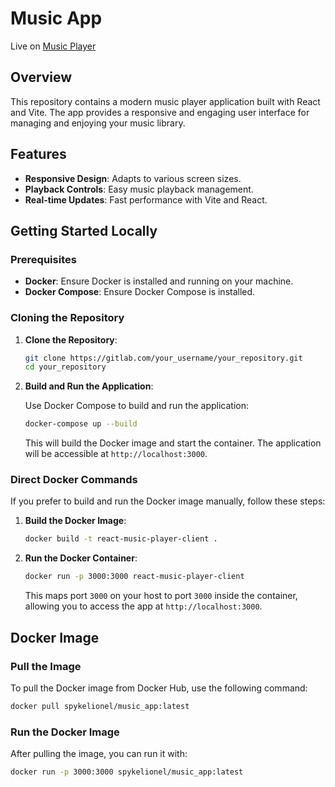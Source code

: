 # Music App

Live on [Music Player](https://react-music-player-azure-nine.vercel.app/)

## Overview

This repository contains a modern music player application built with React and Vite. The app provides a responsive and engaging user interface for managing and enjoying your music library.

## Features

- **Responsive Design**: Adapts to various screen sizes.
- **Playback Controls**: Easy music playback management.
- **Real-time Updates**: Fast performance with Vite and React.

## Getting Started Locally

### Prerequisites

- **Docker**: Ensure Docker is installed and running on your machine.
- **Docker Compose**: Ensure Docker Compose is installed.

### Cloning the Repository

1. **Clone the Repository**:

   ```bash
   git clone https://gitlab.com/your_username/your_repository.git
   cd your_repository
   ```

2. **Build and Run the Application**:

   Use Docker Compose to build and run the application:

   ```bash
   docker-compose up --build
   ```

   This will build the Docker image and start the container. The application will be accessible at `http://localhost:3000`.

### Direct Docker Commands

If you prefer to build and run the Docker image manually, follow these steps:

1. **Build the Docker Image**:

   ```bash
   docker build -t react-music-player-client .
   ```

2. **Run the Docker Container**:

   ```bash
   docker run -p 3000:3000 react-music-player-client
   ```

   This maps port `3000` on your host to port `3000` inside the container, allowing you to access the app at `http://localhost:3000`.

## Docker Image

### Pull the Image

To pull the Docker image from Docker Hub, use the following command:

```bash
docker pull spykelionel/music_app:latest
```

### Run the Docker Image

After pulling the image, you can run it with:

```bash
docker run -p 3000:3000 spykelionel/music_app:latest
```
